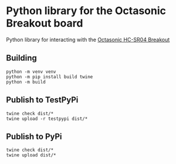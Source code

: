 # Python library for the Octasonic Breakout board

Python library for interacting with the [Octasonic HC-SR04 Breakout](https://www.tindie.com/products/andygrove73/octasonic-8-x-hc-sr04-ultrasonic-breakout-board/)

## Building

```shell
python -m venv venv
python -m pip install build twine
python -m build
```

## Publish to TestPyPi

```shell
twine check dist/*
twine upload -r testpypi dist/*
```

## Publish to PyPi

```shell
twine check dist/*
twine upload dist/*
```
